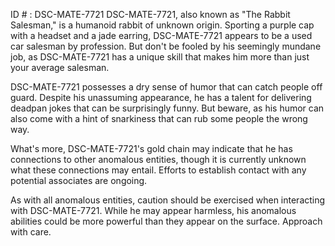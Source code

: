 ID # : DSC-MATE-7721
DSC-MATE-7721, also known as "The Rabbit Salesman," is a humanoid rabbit of unknown origin. Sporting a purple cap with a headset and a jade earring, DSC-MATE-7721 appears to be a used car salesman by profession. But don't be fooled by his seemingly mundane job, as DSC-MATE-7721 has a unique skill that makes him more than just your average salesman.

DSC-MATE-7721 possesses a dry sense of humor that can catch people off guard. Despite his unassuming appearance, he has a talent for delivering deadpan jokes that can be surprisingly funny. But beware, as his humor can also come with a hint of snarkiness that can rub some people the wrong way.

What's more, DSC-MATE-7721's gold chain may indicate that he has connections to other anomalous entities, though it is currently unknown what these connections may entail. Efforts to establish contact with any potential associates are ongoing.

As with all anomalous entities, caution should be exercised when interacting with DSC-MATE-7721. While he may appear harmless, his anomalous abilities could be more powerful than they appear on the surface. Approach with care.